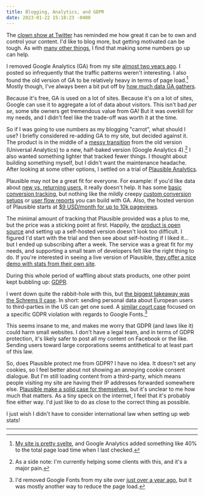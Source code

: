 ```yaml
---
title: Blogging, Analytics, and GDPR
date: 2023-01-22 15:18:23 -0400
---
```


The [clown show at Twitter](https://anderegg.ca/2022/11/15/twitter-is-going-great) has reminded me how great it can be to own and control your content. I'd like to blog more, but getting motivated can be tough. As with [many other things](https://www.bungie.net/7/en/Destiny/NewLight), I find that making some numbers go up can help.

I removed Google Analytics (GA) from my site [almost two years ago](https://github.com/gavinanderegg/gavinanderegg.github.io/commit/d334ad8fc494c44a90fc94f845b831f2b2474b52). I posted so infrequently that the traffic patterns weren't interesting. I also found the old version of GA to be relatively heavy in terms of page load.[^1] Mostly though, I've always been a bit put off by [how much data GA gathers](https://support.google.com/analytics/answer/9355658?hl=en).

Because it's free, GA is used on a lot of sites. Because it's on a lot of sites, Google can use it to aggregate a lot of data about visitors. This isn't bad *per se*, some site owners get tremendous value from GA! But it was overkill for my needs, and I didn't feel like the trade-off was worth it at the time.

So if I was going to use numbers as my blogging "carrot", what should I use? I briefly considered re-adding GA to my site, but decided against it. The product is in the middle of a [messy transition](https://support.google.com/analytics/answer/11583528?hl=en) from the old version (Universal Analytics) to a new, half-baked version (Google Analytics 4).[^2] I also wanted something lighter that tracked fewer things. I thought about building something myself, but I didn't want the maintenance headache. After looking at some other options, I settled on a trial of [Plausible Analytics](https://plausible.io/).

Plausible may not be a great fit for everyone. For example: if you'd like data about [new vs. returning users](https://plausible.io/data-policy#how-we-count-unique-users-without-cookies), it really doesn't help. It has some [basic conversion tracking](https://plausible.io/docs/pageview-goals), but nothing like the mildly creepy [custom conversion setups](https://support.google.com/analytics/answer/12846214) or [user flow reports](https://support.google.com/analytics/answer/9317498?hl=en) you can build with GA. Also, the hosted version of Plausible starts at [$9 USD/month for up to 10k pageviews](https://plausible.io/#pricing).

The minimal amount of tracking that Plausible provided was a plus to me, but the price was a sticking point at first. Happily, the [product is open source](https://github.com/plausible/analytics) and setting up a self-hosted version doesn't look too difficult. I figured I'd start with the trial and then see about self-hosting if I liked it… but I ended up subscribing after a week. The service was a great fit for my needs, and supporting a small team of developers felt like the right thing to do. If you're interested in seeing a live version of Plausible, [they offer a nice demo with stats from their own site](https://plausible.io/plausible.io).

During this whole period of waffling about stats products, one other point kept bubbling up: [GDPR](https://en.wikipedia.org/wiki/General_Data_Protection_Regulation).

I went down quite the rabbit-hole with this, but [the biggest takeaway was the Schrems II case](https://www.gdprsummary.com/schrems-ii/). In short: sending personal data about European users to third-parties in the US can get one sued. A [similar court case](https://www.theregister.com/2022/01/31/website_fine_google_fonts_gdpr/) focused on a specific GDPR violation with regards to Google Fonts.[^3]

This seems insane to me, and makes me worry that GDPR (and laws like it) could harm small websites. I don't have a legal team, and in terms of GDPR protection, it's likely safer to post all my content on Facebook or the like. Sending users toward large corporations seems antithetical to at least part of this law.

So, does Plausible protect me from GDPR? I have no idea. It doesn't set any cookies, so I feel better about not showing an annoying cookie consent dialogue. But I'm still loading content from a third-party, which means people visiting my site are having their IP addresses forwarded somewhere else. [Plausible make a solid case for themselves](https://plausible.io/data-policy), but it's unclear to me how much that matters. As a tiny speck on the internet, I feel that it's probably fine either way. I'd just like to do as close to the correct thing as possible.

I just wish I didn't have to consider international law when setting up web stats!


---


[^1]: [My site is pretty svelte](https://1mb.club), and Google Analytics added something like 40% to the total page load time when I last checked.
[^2]: As a side note: I'm currently helping some clients with this, and it's a major pain.
[^3]: I'd removed Google Fonts from my site over [just over a year ago](https://github.com/gavinanderegg/gavinanderegg.github.io/commit/2c7a0b48e09b46621751e166a5b90fce8cea8bb8), but it was mostly another way to reduce the page load.
